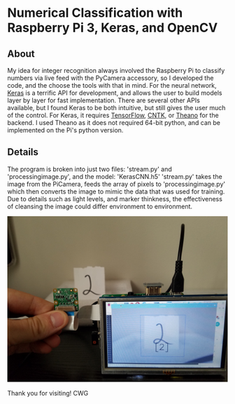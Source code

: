 # Numerical Classification with Raspberry Pi 3, Keras, and OpenCV
## About
My idea for integer recognition always involved the Raspberry Pi to classify numbers via live feed with the PyCamera accessory, so I developed the code, and the choose the tools with that in mind. For the neural network, [Keras](https://keras.io/) is a terrific API for development, and allows the user to build models layer by layer for fast implementation. There are several other APIs available, but I found Keras to be both intuitive, but still gives the user much of the control. For Keras, it requires [TensorFlow](https://www.tensorflow.org/), [CNTK](https://www.microsoft.com/en-us/cognitive-toolkit/), or [Theano](http://deeplearning.net/software/theano/) for the backend. I used Theano as it does not required 64-bit python, and can be implemented on the Pi's python version.

## Details
The program is broken into just two files: 'stream.py' and 'processingimage.py', and the model: 'KerasCNN.h5'
'stream.py' takes the image from the PiCamera, feeds the array of pixels to 'processingimage.py' which then converts the image to mimic the data that was used for training. Due to details such as light levels, and marker thinkness, the effectiveness of cleansing the image could differ environment to environment. 

![alt text](https://github.com/cwg940/Numerical-Classification/blob/master/image112017.jpg?raw=true)

Thank you for visiting!
CWG


